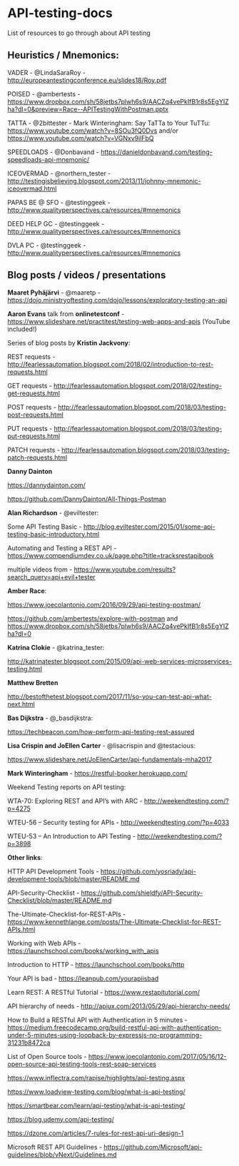 # API-testing-docs
List of resources to go through about API testing


## Heuristics / Mnemonics:
VADER - @LindaSaraRoy - http://europeantestingconference.eu/slides18/Roy.pdf

POISED - @ambertests - https://www.dropbox.com/sh/58jetbs7plwh6s9/AACZq4vePkIfB1r8s5EgYIZha?dl=0&preview=Race--APITestingWithPostman.pptx

TATTA - @2bittester - Mark Winteringham: Say TaTTa to Your TuTTu: https://www.youtube.com/watch?v=8SOu3fQ0Dvs and/or https://www.youtube.com/watch?v=VGNxv9ilFbQ


SPEEDLOADS - @Donbavand - https://danieldonbavand.com/testing-speedloads-api-mnemonic/

ICEOVERMAD - @northern_tester - http://testingisbelieving.blogspot.com/2013/11/johnny-mnemonic-iceovermad.html

PAPAS BE @ SFO - @testinggeek - http://www.qualityperspectives.ca/resources/#mnemonics

DEED HELP GC - @testinggeek - http://www.qualityperspectives.ca/resources/#mnemonics

DVLA PC - @testinggeek - http://www.qualityperspectives.ca/resources/#mnemonics

## Blog posts / videos / presentations

**Maaret Pyhäjärvi** - @maaretp - https://dojo.ministryoftesting.com/dojo/lessons/exploratory-testing-an-api


**Aaron Evans** talk from **onlinetestconf** - https://www.slideshare.net/practitest/testing-web-apps-and-apis (YouTube included!)


Series of blog posts by **Kristin Jackvony**:

REST requests - http://fearlessautomation.blogspot.com/2018/02/introduction-to-rest-requests.html

GET requests - http://fearlessautomation.blogspot.com/2018/02/testing-get-requests.html

POST requests - http://fearlessautomation.blogspot.com/2018/03/testing-post-requests.html

PUT requests - http://fearlessautomation.blogspot.com/2018/03/testing-put-requests.html

PATCH requests - http://fearlessautomation.blogspot.com/2018/03/testing-patch-requests.html


**Danny Dainton**

https://dannydainton.com/

https://github.com/DannyDainton/All-Things-Postman


**Alan Richardson** - @eviltester:

Some API Testing Basic - http://blog.eviltester.com/2015/01/some-api-testing-basic-introductory.html

Automating and Testing a REST API - https://www.compendiumdev.co.uk/page.php?title=tracksrestapibook

multiple videos from - https://www.youtube.com/results?search_query=api+evil+tester


**Amber Race**:

https://www.joecolantonio.com/2016/09/29/api-testing-postman/

https://github.com/ambertests/explore-with-postman and https://www.dropbox.com/sh/58jetbs7plwh6s9/AACZq4vePkIfB1r8s5EgYIZha?dl=0


**Katrina Clokie** - @katrina_tester:

http://katrinatester.blogspot.com/2015/09/api-web-services-microservices-testing.html


**Matthew Bretten**

http://bestofthetest.blogspot.com/2017/11/so-you-can-test-api-what-next.html


**Bas Dijkstra** - @_basdijkstra: 

https://techbeacon.com/how-perform-api-testing-rest-assured


**Lisa Crispin and JoEllen Carter** - @lisacrispin and @testacious:

https://www.slideshare.net/JoEllenCarter/api-fundamentals-mha2017


**Mark Winteringham** - https://restful-booker.herokuapp.com/


Weekend Testing reports on API testing:

WTA-70: Exploring REST and API’s with ARC - http://weekendtesting.com/?p=4275

WTEU-56 – Security testing for APIs - http://weekendtesting.com/?p=4033

WTEU-53 – An Introduction to API Testing - http://weekendtesting.com/?p=3898


**Other links**:

HTTP API Development Tools - https://github.com/yosriady/api-development-tools/blob/master/README.md

API-Security-Checklist - https://github.com/shieldfy/API-Security-Checklist/blob/master/README.md

The-Ultimate-Checklist-for-REST-APIs - https://www.kennethlange.com/posts/The-Ultimate-Checklist-for-REST-APIs.html

Working with Web APIs - https://launchschool.com/books/working_with_apis

Introduction to HTTP - https://launchschool.com/books/http

Your API is bad - https://leanpub.com/yourapiisbad

Learn REST: A RESTful Tutorial - https://www.restapitutorial.com/

API hierarchy of needs - http://apiux.com/2013/05/29/api-hierarchy-needs/

How to Build a RESTful API with Authentication in 5 minutes - https://medium.freecodecamp.org/build-restful-api-with-authentication-under-5-minutes-using-loopback-by-expressjs-no-programming-31231b8472ca

List of Open Source tools - https://www.joecolantonio.com/2017/05/16/12-open-source-api-testing-tools-rest-soap-services

https://www.inflectra.com/rapise/highlights/api-testing.aspx

https://www.loadview-testing.com/blog/what-is-api-testing/

https://smartbear.com/learn/api-testing/what-is-api-testing/

https://blog.udemy.com/api-testing/

https://dzone.com/articles/7-rules-for-rest-api-uri-design-1

Microsoft REST API Guidelines - https://github.com/Microsoft/api-guidelines/blob/vNext/Guidelines.md
